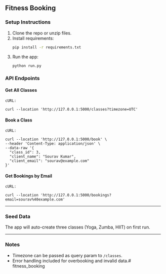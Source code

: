 ## Fitness Booking

### Setup Instructions

1. Clone the repo or unzip files.
2. Install requirements:
   ```bash
   pip install -r requirements.txt
   ```
3. Run the app:
   ```bash
   python run.py
   ```

### API Endpoints

#### Get All Classes
```
cURL: 

curl --location 'http://127.0.0.1:5000/classes?timezone=UTC'
```

#### Book a Class
```
cURL:
 
curl --location 'http://127.0.0.1:5000/book' \
--header 'Content-Type: application/json' \
--data-raw '{
  "class_id": 3,
  "client_name": "Sourav Kumar",
  "client_email": "sourav@example.com"
}'
```

#### Get Bookings by Email
```
cURL:

curl --location 'http://127.0.0.1:5000/bookings?email=sourav%40example.com'
```

---

### Seed Data
The app will auto-create three classes (Yoga, Zumba, HIIT) on first run.

---

### Notes
- Timezone can be passed as query param to `/classes`.
- Error handling included for overbooking and invalid data.# fitness_booking